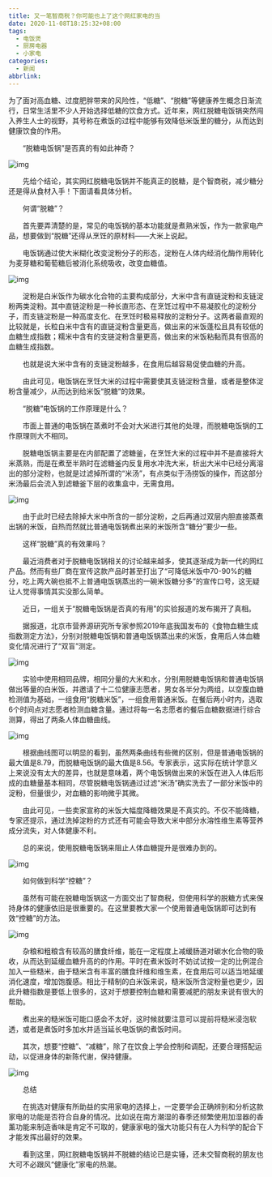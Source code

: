 ```yaml
---
title: 又一笔智商税？你可能也上了这个网红家电的当
date: 2020-11-08T18:25:32+08:00
tags:
  - 电饭煲
  - 厨房电器
  - 小家电
categories:
  - 新闻
abbrlink:
---
```


为了面对高血糖、过度肥胖带来的风险性，“低糖”、“脱糖”等健康养生概念日渐流行，日常生活里不少人开始选择低糖的饮食方式。近年来，网红脱糖电饭锅突然闯入养生人士的视野，其号称在煮饭的过程中能够有效降低米饭里的糖分，从而达到健康饮食的作用。

　　“脱糖电饭锅”是否真的有如此神奇？

![img](https://cdn.jsdelivr.net/gh/yakeing/Documentation@main/Hexo/images/299f-kcieywa1155099.jpg)

　　先给个结论，其实网红脱糖电饭锅并不能真正的脱糖，是个智商税，减少糖分还是得从食材入手！下面请看具体分析。

　　何谓“脱糖”？

　　首先要弄清楚的是，常见的电饭锅的基本功能就是煮熟米饭，作为一款家电产品，想要做到“脱糖”还得从烹饪的原材料——大米上说起。

　　电饭锅通过使大米糊化改变淀粉分子的形态，淀粉在人体内经消化酶作用转化为麦芽糖和葡萄糖后被消化系统吸收，改变血糖值。

![img](https://cdn.jsdelivr.net/gh/yakeing/Documentation@main/Hexo/images/153d-kcieywa1155098.jpg)

　　淀粉是白米饭作为碳水化合物的主要构成部分，大米中含有直链淀粉和支链淀粉两类淀粉。其中直链淀粉是一种长直形态、在烹饪过程中不易凝胶化的淀粉分子，而支链淀粉是一种高度支化、在烹饪时极易释放的淀粉分子。这两者最直观的比较就是，长粒白米中含有的直链淀粉含量更高，做出来的米饭蓬松且具有较低的血糖生成指数；糯米中含有的支链淀粉含量更高，做出来的米饭粘黏而具有很高的血糖生成指数。

　　也就是说大米中含有的支链淀粉越多，在食用后越容易促使血糖的升高。

　　由此可见，电饭锅在烹饪大米的过程中需要使其支链淀粉含量，或者是整体淀粉含量减少，从而达到给米饭“脱糖”的效果。

　　“脱糖”电饭锅的工作原理是什么？

　　市面上普通的电饭锅在蒸煮时不会对大米进行其他的处理，而脱糖电饭锅的工作原理则大不相同。

　　脱糖电饭锅主要是在内部配置了滤糖釜，在烹饪大米的过程中并不是直接将大米蒸熟，而是在煮至半熟时在滤糖釜内反复用水冲洗大米，析出大米中已经分离溶出的部分淀粉，也就是过滤掉所谓的“米汤”，有点类似于汤捞饭的操作，而这部分米汤最后会流入到滤糖釜下层的收集盒中，无需食用。

![img](https://cdn.jsdelivr.net/gh/yakeing/Documentation@main/Hexo/images/e0e8-kcieywa1155133.jpg)

　　由于此时已经去除掉大米中所含的一部分淀粉，之后再通过双层内胆直接蒸煮出锅的米饭，自热而然就比普通电饭锅煮出来的米饭所含“糖分”要少一些。

　　这样“脱糖”真的有效果吗？

　　最近消费者对于脱糖电饭锅相关的讨论越来越多，使其逐渐成为新一代的网红产品。然而有些厂商在宣传这款产品时甚至打出了“可降低米饭中70-90%的糖分，吃上两大碗也抵不上普通电饭锅蒸出的一碗米饭糖分多”的宣传口号，这无疑让人觉得事情其实没那么简单。

　　近日，一组关于“脱糖电饭锅是否真的有用”的实验报道的发布揭开了真相。

　　据报道，北京市营养源研究所专家参照2019年底我国发布的《食物血糖生成指数测定方法》，分别对脱糖电饭锅和普通电饭锅蒸出来的米饭，食用后人体血糖变化情况进行了“双盲”测定。

![img](https://cdn.jsdelivr.net/gh/yakeing/Documentation@main/Hexo/images/029e-kcieywa1155134.jpg)

　　实验中使用相同品牌，相同分量的大米和水，分别用脱糖电饭锅和普通电饭锅做出等量的白米饭，并邀请了十二位健康志愿者，男女各半分为两组，以空腹血糖检测值为基础，一组食用“脱糖米饭”，一组食用普通米饭。在餐后两小时内，选取6个时间点对志愿者检测血糖含量。通过将每一名志愿者的餐后血糖数据进行综合测算，得出了两条人体血糖曲线。

![img](https://cdn.jsdelivr.net/gh/yakeing/Documentation@main/Hexo/images/9946-kcieywa1155174.jpg)

　　根据曲线图可以明显的看到，虽然两条曲线有些微的区别，但是普通电饭锅的最大值是8.79，而脱糖电饭锅的最大值是8.56。专家表示，这实际在统计学意义上来说没有太大的差异，也就是意味着，两个电饭锅做出来的米饭在进入人体后形成的血糖量基本相同，尽管脱糖电饭锅通过过滤“米汤”确实洗去了一部分米饭中的淀粉，但量很少，对血糖的影响微乎其微。

　　由此可见，一些卖家宣称的米饭大幅度降糖效果是不真实的。不仅不能降糖，专家还提示，通过洗掉淀粉的方式还有可能会导致大米中部分水溶性维生素等营养成分流失，对人体健康不利。

　　总的来说，使用脱糖电饭锅来阻止人体血糖提升是很难办到的。

![img](https://cdn.jsdelivr.net/gh/yakeing/Documentation@main/Hexo/images/691f-kcieywa1155173.jpg)

　　如何做到科学“控糖”？

　　虽然有可能在脱糖电饭锅这一方面交出了智商税，但使用科学的脱糖方式来保持身体的健康依旧是很重要的。在这里要教大家一个使用普通电饭锅即可达到有效“控糖”的方法。

![img](https://cdn.jsdelivr.net/gh/yakeing/Documentation@main/Hexo/images/6a5e-kcieywa1155228.jpg)

　　杂粮和粗粮含有较高的膳食纤维，能在一定程度上减缓肠道对碳水化合物的吸收，从而达到延缓血糖升高的的作用。平时在煮米饭时不妨试试按一定的比例混合加入一些糙米，由于糙米含有丰富的膳食纤维和维生素，在食用后可以适当地延缓消化速度，增加饱腹感。相比于精制的白米饭来说，糙米饭所含淀粉量也更少，因此升糖指数是要低上很多的，这对于想要控制血糖和需要减肥的朋友来说有很大的帮助。

　　煮出来的糙米饭可能口感会不太好，这时候就要注意可以提前将糙米浸泡软透，或者是煮饭时多加水并适当延长电饭锅的煮饭时间。

　　其次，想要“控糖”、“减糖”，除了在饮食上学会控制和调配，还要合理搭配运动，以促进身体的新陈代谢，保持健康。

![img](https://cdn.jsdelivr.net/gh/yakeing/Documentation@main/Hexo/images/b232-kcieywa1155230.jpg)

　　总结

　　在挑选对健康有所助益的实用家电的选择上，一定要学会正确辨别和分析这款家电的功能是否符合自身的情况。比如说在南方潮湿的春季还频繁使用加湿器的香薰功能来制造香味是肯定不可取的，健康家电的强大功能只有在人为科学的配合下才能发挥出最好的效果。

　　看到这里，网红脱糖电饭锅并不脱糖的结论已是实锤，还未交智商税的朋友也大可不必跟风“健康化”家电的热潮。